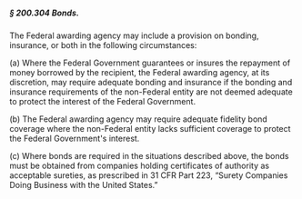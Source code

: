 ##### § 200.304 Bonds. #####

The Federal awarding agency may include a provision on bonding, insurance, or both in the following circumstances:

(a) Where the Federal Government guarantees or insures the repayment of money borrowed by the recipient, the Federal awarding agency, at its discretion, may require adequate bonding and insurance if the bonding and insurance requirements of the non-Federal entity are not deemed adequate to protect the interest of the Federal Government.

(b) The Federal awarding agency may require adequate fidelity bond coverage where the non-Federal entity lacks sufficient coverage to protect the Federal Government's interest.

(c) Where bonds are required in the situations described above, the bonds must be obtained from companies holding certificates of authority as acceptable sureties, as prescribed in 31 CFR Part 223, “Surety Companies Doing Business with the United States.”